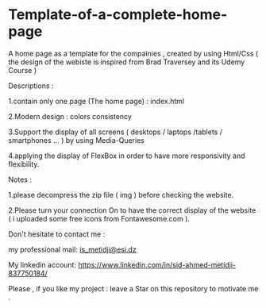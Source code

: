 # Template-of-a-complete-home-page

A home page as a template for the compainies ,   created by using Html/Css ( the design of the webiste is inspired from Brad Traversey and its Udemy Course )

Descriptions :

1.contain only one page (The home page) : index.html  

2.Modern design : colors consistency

3.Support the display of all screens ( desktops / laptops /tablets / smartphones ... ) by using Media-Queries

4.applying the display of FlexBox in order to have  more responsivity and flexibility. 

Notes :

1.please decompress the zip file ( img ) before checking the website.

2.Please turn your connection On to have the correct display of the website ( i uploaded some free icons from Fontawesome.com ).

Don't hesitate to contact me :

my professional mail: is_metidji@esi.dz

My linkedin account: https://www.linkedin.com/in/sid-ahmed-metidji-837750184/

Please , if you like my project : leave a Star on this repository to motivate me .
